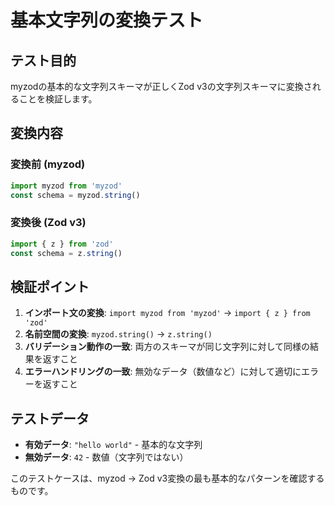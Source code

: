 # 基本文字列の変換テスト

## テスト目的

myzodの基本的な文字列スキーマが正しくZod v3の文字列スキーマに変換されることを検証します。

## 変換内容

### 変換前 (myzod)
```typescript
import myzod from 'myzod'
const schema = myzod.string()
```

### 変換後 (Zod v3)
```typescript
import { z } from 'zod'
const schema = z.string()
```

## 検証ポイント

1. **インポート文の変換**: `import myzod from 'myzod'` → `import { z } from 'zod'`
2. **名前空間の変換**: `myzod.string()` → `z.string()`
3. **バリデーション動作の一致**: 両方のスキーマが同じ文字列に対して同様の結果を返すこと
4. **エラーハンドリングの一致**: 無効なデータ（数値など）に対して適切にエラーを返すこと

## テストデータ

- **有効データ**: `"hello world"` - 基本的な文字列
- **無効データ**: `42` - 数値（文字列ではない）

このテストケースは、myzod → Zod v3変換の最も基本的なパターンを確認するものです。